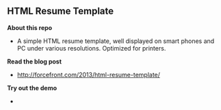 HTML Resume Template
--------------------

**About this repo**

+ A simple HTML resume template, well displayed on smart phones and PC under various resolutions. Optimized for printers.


**Read the blog post**

+ http://forcefront.com/2013/html-resume-template/


**Try out the demo**

+ 